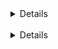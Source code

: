 
<details 파드 3차 과제 >

4월 11일 금요일까지

목표

- Next.js에서의 **컴포넌트 분리 및 모달 관리 구조**를 이해하고 구현한다.
- **`useState`, `useEffect`, `event`** 중심의 React Hook을 활용하여 UI 상태를 반응형으로 관리한다.

 like 상태 관리 (이벤트 기반) 
 댓글 기능 추가 

스크린샷 
![alt text](image-5.png)

폴더 구조 
![alt text](image-6.png)
</details>

<br>

<details 파드 4차 과제 >
4월 18일 금요일까지 

목표
- `Zustand`를 활용해 **사용자 정보의 전역 상태 관리**를 구현한다.
- `Media Query` 또는 `Tailwind CSS`를 사용하여 **반응형 웹 페이지**를 제작한다.
- **컴포넌트 최적화**와 폴더 구조 설계를 통해 유지보수 가능한 코드를 작성한다.

지난 피드백 후 개선사항
registerpage 내에, <<부파트장님이 개선사항에 넣어주신 <a> 태그를 link로 바꾸시라고 하신 부분 반영하여 수정하였습니다. >> 

추가적으로 챌린지 모드는 아니지만 구현한 사항 
-registerpage에서 데이터를 입력 않고 로그인 버튼 누르면 다음 페이지 mypage로 넘어가지 않게 함 (필수 값 설정)
![alt text](image-8.png)

기존 UserState -> userStore로 상태관리 변경 
RegisterPage에서 입력한 Name을 mypage에서 프로필 이름으로 값 가지고 옴

실행결과 :

파일 경로 : 
![alt text](image-7.png)

</details>